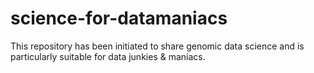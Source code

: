 # science-for-datamaniacs
This repository has been initiated to share genomic data science and is particularly suitable for data junkies &amp; maniacs. 
